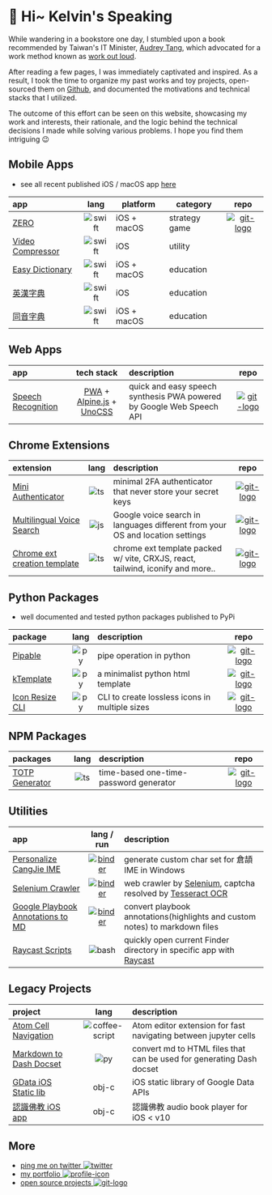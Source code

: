 # 👋 Hi~ Kelvin's Speaking

While wandering in a bookstore one day, I stumbled upon a book recommended by Taiwan's IT Minister, [Audrey Tang], which advocated for a work method known as [work out loud].

After reading a few pages, I was immediately captivated and inspired. As a result, I took the time to organize my past works and toy projects, open-sourced them on [Github], and documented the motivations and technical stacks that I utilized.

The outcome of this effort can be seen on this website, showcasing my work and interests, their rationale, and the logic behind the technical decisions I made while solving various problems. I hope you find them intriguing 😉

## Mobile Apps

- see all recent published iOS / macOS app [here][iOS apps]

| app                |   lang   | platform    | category      |           repo           |
|:------------------ |:--------:| ----------- | ------------- |:------------------------:|
| [ZERO]             | ![swift] | iOS + macOS | strategy game | [![git-logo]][zero-game] |
| [Video Compressor] | ![swift] | iOS         | utility       |                          |
| [Easy Dictionary]  | ![swift] | iOS + macOS | education     |                          |
| [英漢字典]         | ![swift] | iOS         | education     |                          |
| [同音字典]         | ![swift] | iOS + macOS | education     |                          |

## Web Apps

| app                  |           tech stack           | description                                                          |            repo            |
|:-------------------- |:------------------------------:|:-------------------------------------------------------------------- |:--------------------------:|
| [Speech Recognition] | [PWA] + [Alpine.js] + [UnoCSS] | quick and easy speech synthesis PWA powered by Google Web Speech API | [![git-logo]][voice-recog] |

## Chrome Extensions

| extension                      | lang  | description                                                                    |                    repo                     |
|:------------------------------ |:-----:|:------------------------------------------------------------------------------ |:-------------------------------------------:|
| [Mini Authenticator]           | ![ts] | minimal 2FA authenticator that never store your secret keys                    |          [![git-logo]][mini-auth]           |
| [Multilingual Voice Search]    | ![js] | Google voice search in languages different from your OS and location settings  |       [![git-logo]][voice-search-crx]       |
| [Chrome ext creation template] | ![ts] | chrome ext template packed w/ vite, CRXJS, react, tailwind, iconify and more.. | [![git-logo]][Chrome ext creation template] |

## Python Packages

- well documented and tested python packages published to PyPi

| package           | lang  | description                                    |              repo              |
|:----------------- |:-----:|:---------------------------------------------- |:------------------------------:|
| [Pipable]         | ![py] | pipe operation in python                       |   [![git-logo]][pipable-git]   |
| [kTemplate]       | ![py] | a minimalist python html template              |  [![git-logo]][ktemplate-git]  |
| [Icon Resize CLI] | ![py] | CLI to create lossless icons in multiple sizes | [![git-logo]][icon-resize-git] |

## NPM Packages

| packages         | lang  | description                            |           repo           |
|:---------------- |:-----:|:-------------------------------------- |:------------------------:|
| [TOTP Generator] | ![ts] | time-based one-time-password generator | [![git-logo]][totp-auth] |

## Utilities

| app                                 |         lang / run          | description                                                                 |
|:----------------------------------- |:---------------------------:|:--------------------------------------------------------------------------- |
| [Personalize CangJie IME]           | [![binder]][cangjie-ipynb]  | generate custom char set for 倉頡 IME in Windows                            |
| [Selenium Crawler]                  | [![binder]][selenium-ipynb] | web crawler by [Selenium], captcha resolved by [Tesseract OCR]              |
| [Google Playbook Annotations to MD] |    [![binder]][pb-ipynb]    | convert playbook annotations(highlights and custom notes) to markdown files |
| [Raycast Scripts]                   |           ![bash]           | quickly open current Finder directory in specific app with [Raycast]        |

## Legacy Projects

| project                           |                lang                 | description                                                          |
|:--------------------------------- |:-----------------------------------:|:-------------------------------------------------------------------- |
| [Atom Cell Navigation]            |          ![coffee-script]           | Atom editor extension for fast navigating between jupyter cells      |
| [Markdown to Dash Docset]         |                ![py]                | convert md to HTML files that can be used for generating Dash docset |
| [GData iOS Static lib]            |                obj-c                | iOS static library of Google Data APIs                               |
| [認識佛教 iOS app][buddhism-objc] |                obj-c                | 認識佛教 audio book player for iOS < v10                             |

## More

- [ping me on twitter ![twitter]][tw-shing]
- [my portfolio ![profile-icon]][profile]
- [open source projects ![git-logo]][github]

[github]: https://github.com/hoishing
[py]: https://api.iconify.design/logos/python.svg?width=20
[js]: https://api.iconify.design/logos/javascript.svg?width=20
[ts]: https://api.iconify.design/logos/typescript-icon.svg?width=20
[bash]: https://api.iconify.design/logos/bash-icon.svg?width=20
[swift]: https://api.iconify.design/logos/swift.svg?width=20
[coffee-script]: https://api.iconify.design/cib/coffeescript.svg?color=%235999FF&width=20
[twitter]: https://api.iconify.design/logos/twitter.svg?width=20
[profile-icon]: https://api.iconify.design/carbon/user-profile.svg?color=%23EF476F&width=20
[binder]: https://mybinder.org/badge_logo.svg
[Video Compressor]: https://apps.apple.com/hk/app/video-compressor/id482465886
[Easy Dictionary]: https://apps.apple.com/hk/app/%E8%8B%B1%E6%BC%A2%E5%AD%97%E5%85%B8-easy-dictionary/id684273271
[英漢字典]: https://apps.apple.com/hk/app/%E8%8B%B1%E6%BC%A2%E5%AD%97%E5%85%B8-ec-dict/id371152394
[同音字典]: https://apps.apple.com/hk/app/%E5%90%8C%E9%9F%B3%E5%AD%97%E5%85%B8/id956045098
[ZERO]: https://apps.apple.com/hk/app/zero-tbs/id1399856976
[iOS apps]: https://apps.apple.com/hk/developer/fbm/id371152397
[cangjie-ipynb]: https://mybinder.org/v2/gh/hoishing/cangjie/HEAD?labpath=create_code.ipynb
[pb-ipynb]: https://mybinder.org/v2/gh/hoishing/playbook2md/HEAD?labpath=playbook.ipynb
[Personalize CangJie IME]: https://github.com/hoishing/cangjie
[Markdown to Dash Docset]: https://github.com/hoishing/markdown-to-dash-docset
[mini-auth]: https://github.com/hoishing/mini-authenticator
[Chrome ext creation template]: https://github.com/hoishing/template-chrome-ext
[Atom Cell Navigation]: https://github.com/hoishing/cell-navigation
[totp-auth]: https://github.com/hoishing/totp-auth
[TOTP Generator]: https://www.npmjs.com/package/totp-auth
[Google Playbook Annotations to MD]: https://github.com/hoishing/playbook2md
[GData iOS Static lib]: https://github.com/hoishing/GData-iOS-Static-Library-1.12
[tw-shing]: https://twitter.com/hoishing
[profile]: https://hoishing.github.io/
[voice-recog]: https://github.com/hoishing/voice-recog
[zero-game]: https://github.com/hoishing/zero-game
[buddhism-objc]: https://github.com/hoishing/buddhism-objc
[Icon Resize CLI]: https://pypi.org/project/icon-resize
[icon-resize-git]: https://github.com/hoishing/icon-resize-cli
[unocss]: https://github.com/unocss/unocss
[alpine.js]: https://alpinejs.dev
[pwa]: https://developer.mozilla.org/en-US/docs/Web/Progressive_web_apps
[Speech Recognition]: https://hoishing.github.io/speech-recog
[git-logo]: https://api.iconify.design/bi/github.svg?color=%236FD886&width=20
<!-- [git-logo-grey]: https://api.iconify.design/bi/github.svg?color=%23949494&width=20 -->
[Tesseract OCR]: https://github.com/madmaze/pytesseract
[selenium]: https://selenium-python.readthedocs.io
[Selenium Crawler]: https://github.com/hoishing/selenium-crawler
[voice-search-crx]: https://github.com/hoishing/multilingual-voice-search
[Multilingual Voice Search]: https://chrome.google.com/webstore/detail/multilingual-voice-search/ecfkiahgkikgihfhkmpggilephnaaidm
[Mini Authenticator]: https://chrome.google.com/webstore/detail/mini-authenticator/nmhjblhloefhbhgbfkdgdpjabaocnhha
[Raycast Scripts]: https://github.com/hoishing/raycast-scripts
[raycast]: https://www.raycast.com
[Audrey Tang]: https://zh.wikipedia.org/zh-tw/%E5%94%90%E9%B3%B3
[work out loud]: https://youtu.be/XpjNl3Z10uc
[kTemplate]: https://pypi.org/project/ktemplate/
[kTemplate-git]: https://github.com/hoishing/kTemplate
[pipable]: https://pypi.org/project/pipable
[pipable-git]: https://github.com/hoishing/pipable
[selenium-ipynb]: https://mybinder.org/v2/gh/hoishing/selenium-crawler/HEAD?labpath=selenium-crawler.ipynb

